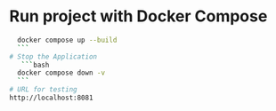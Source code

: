 # Run project with Docker Compose
  ```bash
    docker compose up --build
    ```
# Stop the Application
     ```bash
    docker compose down -v
    ``` 
# URL for testing
http://localhost:8081